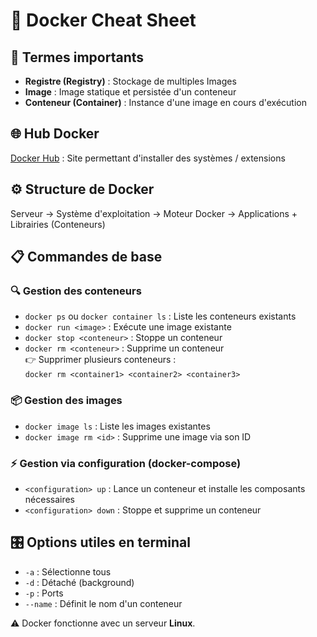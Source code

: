 # 🐳 Docker Cheat Sheet

## 🔑 Termes importants
- **Registre (Registry)** : Stockage de multiples Images
- **Image** : Image statique et persistée d'un conteneur
- **Conteneur (Container)** : Instance d'une image en cours d'exécution

## 🌐 Hub Docker
[Docker Hub](https://hub.docker.com) : Site permettant d'installer des systèmes / extensions

## ⚙️ Structure de Docker
Serveur → Système d'exploitation → Moteur Docker → Applications + Librairies (Conteneurs)

## 📋 Commandes de base

### 🔍 Gestion des conteneurs
- `docker ps` ou `docker container ls` : Liste les conteneurs existants
- `docker run <image>` : Exécute une image existante
- `docker stop <conteneur>` : Stoppe un conteneur
- `docker rm <conteneur>` : Supprime un conteneur  
  👉 Supprimer plusieurs conteneurs :  
  `docker rm <container1> <container2> <container3>`

### 📦 Gestion des images
- `docker image ls` : Liste les images existantes
- `docker image rm <id>` : Supprime une image via son ID

### ⚡ Gestion via configuration (docker-compose)
- `<configuration> up` : Lance un conteneur et installe les composants nécessaires
- `<configuration> down` : Stoppe et supprime un conteneur

## 🎛 Options utiles en terminal
- `-a` : Sélectionne tous
- `-d` : Détaché (background)
- `-p` : Ports
- `--name` : Définit le nom d'un conteneur

⚠️ Docker fonctionne avec un serveur **Linux**.
